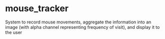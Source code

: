 # mouse_tracker
System to record mouse movements, aggregate the information into an image (with alpha channel representing frequency of visit), and display it to the user
